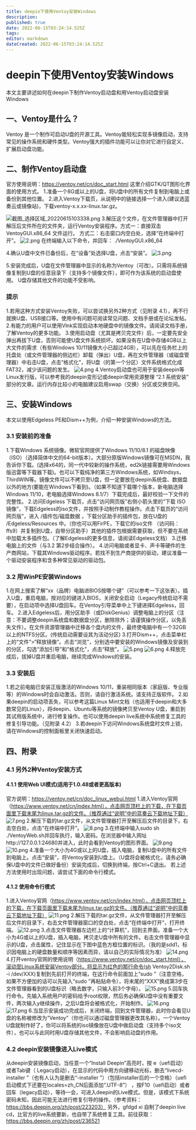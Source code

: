 ```yaml
---
title: deepin下使用Ventoy安装Windows
description: 
published: true
date: 2022-06-15T03:24:14.525Z
tags: 
editor: markdown
dateCreated: 2022-06-15T03:24:14.525Z
---
```


# deepin下使用Ventoy安装Windows
本文主要讲述如何在deepin下制作Ventoy启动盘和用Ventoy启动盘安装Windows

## 一、Ventoy是什么？
Ventoy 是一个制作可启动U盘的开源工具。Ventoy能轻松实现多镜像启动，支持常见的操作系统和硬件类型。Ventoy强大的插件功能可以让你对它进行自定义、扩展启动盘功能。

## 二、制作Ventoy启动盘
官方使用说明：https://ventoy.net/cn/doc_start.html    这里介绍GTK/QT图形化界面的使用方式。
1.准备一个8G或以上的U盘，将U盘中的所有文件复制到电脑上或备份到其他位置。
2.进入Ventoy下载页，从说明中的链接选择一个进入(建议选蓝奏云或镜像站)，下载ventoy-x.x.xx-linux.tar.gz。

![截图_选择区域_20220615103338.png](/截图_选择区域_20220615103338.png)
3.解压这个文件，在文件管理器中打开解压后文件所在的文件夹，运行Ventoy安装程序。方式一：直接双击 VentoyGUI.x86_64 文件运行。 方式二：右击窗口内空白处，选择“在终端中打开”。
![2.png](/2.png)
在终端输入以下命令，并回车：
	./VentoyGUI.x86_64

4.确认U盘中文件已备份后，在“设备”处选择U盘，点击“安装”。
![3.png](/3.png)

5.安装完成后，U盘在文件管理器中显示的名称为Ventoy（可改）。只需将系统镜像复制到U盘的任意目录下（支持多个镜像文件），即可作为该系统的启动盘使用。 U盘存储其他文件的功能不受影响。
### 提示
1.若用这种方式安装Ventoy失败，可以尝试换另外2种方式（见附录 4.1），再不行就换U盘、USB接口等。使用中有问题可阅读常见问题、文档手册或在论坛发帖。
2.有能力的用户可以使用Vlnk实现启动本地硬盘中的镜像文件。请阅读文档手册，了解Ventoy的更多功能。
3.使用启动盘（尤其是拷贝完文件）后，一定要先安全弹出再拔下U盘，否则可能使U盘文件系统损坏。如果没有在U盘中存储4GB以上大文件的需求（有些Windows 10/11镜像大小已超过4GB），可以先在任务栏上的托盘处（或文件管理器的侧边栏）卸载（弹出）U盘，再在文件管理器（或磁盘管理器）中右击U盘，点击“格式化”，将U盘（的第一个分区）文件系统格式化成FAT32，减少该问题的发生。
![4.png](/4.png)
4.Ventoy启动盘也可用于安装deepin等Linux发行版，可以参考我的deepin变形记或deepin常用资源整理 “2.1 系统安装” 部分的文章。运行内存比较小的电脑建议启用swap（交换）分区或交换空间。
## 三、安装Windows
本文以使用Edgeless PE和Dism++为例，介绍一种安装Windows的方法。
### 3.1  安装前的准备
1.下载Windows 系统镜像。微软官网提供了Windows 11/10/8.1 的磁盘映像（ISO）（选择简体中文的64-bit版本）。大部分原版Windows镜像可在MSDN，我告诉你下载。(选择x64的，同一代中较新的操作系统，ed2k链接需要用Windows版迅雷等下载器下载)。也可以下载纯净的第三方Windows系统，如Windsys， ThirdWIN等。镜像文件可以不拷贝至U盘，但一定要放在deepin系统盘、数据盘以外的地方(要能在Windows下看到)。（如果不知道下载哪个版本，新电脑选择Windows 11/10，老电脑选择Windows 8.1/7）下载完成后，最好校验一下文件的完整性。
2.访问Edgeless 下载页，点击“访问网页版”右侧小箭头里的“下载 ISO 镜像”，下载Edgeless的iso文件，并按照手动制作教程操作。点击下载页的“访问网页版”，进入 /插件包/磁盘数据  ，下载分区助手的插件包，放在U盘的 /Edgeless/Resources 中。（你也可以用FirPE，下载它的iso文件 （访问码：ffs9）并复制到U盘，自带分区助手）其他的插件包根据需要获取，但不要在系统中加载太多插件包。（了解Edgeless的更多信息，请阅读Edgeless文档）
3.迁移电脑上的文件（与3.2 第2步结合操作）。
4.访问电脑或者显卡、声卡等硬件的生产商网站，下载其Windows驱动程序。若找不到生产商提供的驱动，建议准备一个驱动安装程序和含多种常见驱动的驱动包。
### 3.2  用WinPE安装Windows
1.在网上搜索了解“xx（品牌）电脑进BIOS按哪个键”（可以参考一下这张表）。插入U盘，重启电脑，按对应的键进入BIOS，关闭安全启动（Legacy传统启动不需要），在启动项中选择U盘回车。在Ventoy引导菜单中上下键进择Edgeless，回车。
2.进入Edgeless后，用分区助手（或DiskGenius）调整电脑上的分区（注意：不要调整deepin系统盘和数据盘分区，删除除外；请谨慎操作分区，以免丢失文件）。在文件资源管理器中迁移各个盘内的文件，最终使电脑中有一个32GB以上的NTFS分区。(传统启动需要设其为活动分区)
3.打开Dism++，点击菜单栏上的“文件”>“释放镜像”。点击“浏览”，分别选中要安装的Windows镜像及安装到的分区，勾选“添加引导”和“格式化”，点击“释放”。
![5.png](/5.png)
![6.png](/6.png)
4.释放完成后，拔掉U盘并重启电脑，继续完成Windows的安装。
### 3.3  安装后
1.若之前电脑已安装正版激活的Windows 10/11，重装相同版本（家庭版、专业版等）的Windows时会自动激活。否则，请自行激活系统。请支持正版软件。
2.如果deepin的启动项丢失，可以参考这篇Linux Mint文档（也适用于deepin和大多数常见的Linux），将deepin、Ubuntu等系统的镜像拷贝至Ventoy U盘，重启到其试用版系统中，进行修复操作。也可以使用deepin live系统中系统修复工具的修复引导功能。（见附录 4.2）
3.若deepin下访问Windows系统盘时文件上锁，请在Windows的控制面板里关闭快速启动。

## 四、附录
### 4.1  另外2种Ventoy安装方式
#### 4.1.1  使用Web UI模式(适用于1.0.48或者更高版本)
官方说明：https://ventoy.net/cn/doc_linux_webui.html
1.进入Ventoy官网（https://www.ventoy.net/cn/index.html），点击网页顶栏上的下载，在下载页面里下载末尾为linux.tar.gz的文件。（推荐通过“说明”中的蓝奏云下载地址下载）
![7.png](/7.png)
2.解压下载的tar.gz文件，从文件管理器打开至解压后文件的目录下，右击空白处，点击“在终端中打开”。
![8.png](/8.png)
3.在终端中输入sudo sh ./VentoyWeb.sh并回车执行，输入密码。在浏览器中输入网址http://127.0.0.1:24680并进入，此时会看到Ventoy的图形界面。
![9.png](/9.png)
![10.png](/10.png)
4.准备一个大小为4G或以上的U盘，插入电脑，复制U盘中的所有文件到电脑上。点击“安装”，将Ventoy安装到U盘上。（U盘将会被格式化，请务必确保U盘中的文件已做好备份）安装完成后，切换到终端，按Ctrl+C退出。
若上述方法使用时出现问题，请尝试下面的命令行模式。
#### 4.1.2  使用命令行模式
1.进入Ventoy官网（https://www.ventoy.net/cn/index.html），点击网页顶栏上的下载，在下载页面里下载末尾为linux.tar.gz的文件。（推荐通过“说明”中的蓝奏云下载地址下载）
![11.png](/11.png)
2.解压下载的tar.gz文件，从文件管理器打开至解压后文件的目录下，右击文件管理器窗口的空白处，点击“在终端中打开”，打开终端。
![12.png](/12.png)
3.点击文件管理器左边栏上的“计算机”，回到主界面。准备一个大小为4G或以上的U盘，插入电脑，拷贝走U盘中所有的文件。右击文件管理器中显示的U盘，点击属性，记住显示在下图中蓝色方框位置的标识。（我的是sdd1，标识因电脑上的硬盘数量和顺序等因素而异，请以自己的实际情况为准）
![14.png](/14.png)
4.打开ventoy官网的使用说明（https://www.ventoy.net/cn/doc_start.html），滚动至Linux系统安装Ventoy部分。将显示为红色的那行命令(sh Ventoy2Disk.sh -i /dev/XXX)复制到先前打开的终端，在这行命令前面加上“sudo ”（注意空格，如果不方便加的话可以先输入“sudo ”再粘贴命令），将末尾的“XXX”换成第3步在文件管理器看到的U盘标识（略去数字，只输入前3个字母）。
![15.png](/15.png)
5.回车执行命令。先输入系统用户的密码给予root权限，然后务必确保U盘中没有重要文件，两次输入y继续操作，之后U盘将会被格式化，开始制作。
![16.png](/16.png)
![17.png](/17.png)
6.当显示安装成功完成后，关闭终端，回到文件管理器，此时你会看见U盘的名称被修改为“Ventoy”（你也可以通过磁盘管理器更改其名称）。一个Ventoy U盘就制作好了，你可以将系统的iso镜像放在U盘中做启动盘（支持多个iso文件），也可以与此同时用U盘存储其他文件，不会影响启动盘的作用。
### 4.2  deepin安装镜像进入Live模式
从deepin安装镜像启动，当任意一个“Install Deepin”高亮时，按 e（uefi启动）或者Tab键（ Legacy启动），在显示的代码中用方向键移动光标，删去“livecd-installer ”（也有人认为是删去“-installer ”）（包括installer后的一个空格）（uefi启动模式下还要在locales=zh_CN后面添加“.UTF-8”） ，按F10（uefi启动）或者回车（legacy启动），等待一会，可进入deepin的Live模式。但是，该模式下系统密码未知，因此可能无法进行修复引导的操作。（参考资料：https://bbs.deepin.org/zh/post/223203）
另外，gfdgd xi 自制了deepin live cd，比官方的live系统要新，也自带了系统修复工具。前往获取：https://bbs.deepin.org/zh/post/236521
